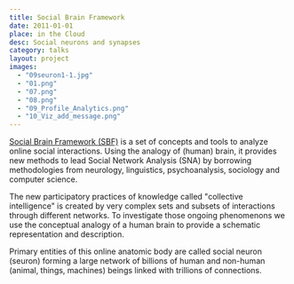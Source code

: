 ```yaml
---
title: Social Brain Framework
date: 2011-01-01
place: in the Cloud
desc: Social neurons and synapses
category: talks
layout: project
images:
  - "09seuron1-1.jpg"
  - "01.png"
  - "07.png"
  - "08.png"
  - "09_Profile_Analytics.png"
  - "10_Viz_add_message.png"
---
```


[Social Brain Framework (SBF)](https://github.com/sharismlab/social-brain-framework) is a set of concepts and tools to analyze online social interactions. Using the analogy of (human) brain, it provides new methods to lead Social Network Analysis (SNA) by borrowing methodologies from neurology, linguistics, psychoanalysis, sociology and computer science.

The new participatory practices of knowledge called "collective intelligence" is created  by very complex sets and subsets of interactions through different networks. To investigate those ongoing phenomenons we use the conceptual analogy of a human brain to provide a schematic representation and description.

Primary entities of this online anatomic body are called social neuron (seuron) forming a large network of billions of human and non-human (animal, things, machines) beings linked with trillions of connections.
